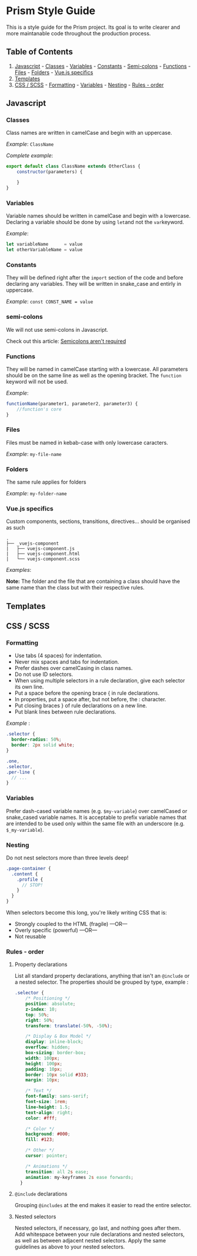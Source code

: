 # Prism Style Guide

This is a style guide for the Prism project. Its goal is to write clearer and more maintanable code throughout the production process.

## Table of Contents

  1. [Javascript](#javascript)
    - [Classes](#classes)
    - [Variables](#variables)
    - [Constants](#constants)
    - [Semi-colons](#semi-colons)
    - [Functions](#functions)
    - [Files](#files)
    - [Folders](#folders)
    - [Vue.js specifics](#vuejs-specifics)
  2. [Templates](#templates)
  3. [CSS / SCSS](#css--scss)
    - [Formatting](#formatting)
    - [Variables](#Variables-1)
    - [Nesting](#nesting)
    - [Rules - order](#rules---order)

## Javascript

### Classes
Class names are written in camelCase and begin with an uppercase.

_Example_: `ClassName`

_Complete example_:
```js
export default class ClassName extends OtherClass {
    constructor(parameters) {

    }
}
```

### Variables
Variable names should be written in camelCase and begin with a lowercase. Declaring a variable should be done by using `let`and not the `var`keyword.

_Example_:
```js
let variableName      = value
let otherVariableName = value
```


### Constants
They will be defined right after the `import` section of the code and before declaring any variables. They will be written in snake_case and entirly in uppercase.

_Example_: `const CONST_NAME = value`

### semi-colons
We will not use semi-colons in Javascript.

Check out this article: [Semicolons aren't required](https://github.com/yyx990803/semi#but-semicolons-are-required)

### Functions
They will be named in camelCase starting with a lowercase. All parameters should be on the same line as well as the opening bracket. The `function` keyword will not be used.

_Example_:
``` js
functionName(parameter1, parameter2, parameter3) {
    //function's core
}
```

### Files
Files must be named in kebab-case with only lowercase caracters.

_Example_: `my-file-name`

### Folders
The same rule applies for folders

_Example_: `my-folder-name`

### Vue.js specifics
Custom components, sections, transitions, directives... should be organised as such
```
.
├── _vuejs-component
|   ├── vuejs-component.js
|   ├── vuejs-component.html
|   └── vuejs-component.scss
```
_Examples_:

**Note:** The folder and the file that are containing a class should have the same name than the class but with their respective rules.

## Templates

## CSS / SCSS

### Formatting

* Use tabs (4 spaces) for indentation.
* Never mix spaces and tabs for indentation.
* Prefer dashes over camelCasing in class names.
* Do not use ID selectors.
* When using multiple selectors in a rule declaration, give each selector its own line.
* Put a space before the opening brace { in rule declarations.
* In properties, put a space after, but not before, the : character.
* Put closing braces } of rule declarations on a new line.
* Put blank lines between rule declarations.

_Example_ :
``` scss
.selector {
  border-radius: 50%;
  border: 2px solid white;
}

.one,
.selector,
.per-line {
  // ...
}
```

### Variables

Prefer dash-cased variable names (e.g. `$my-variable`) over camelCased or snake_cased variable names. It is acceptable to prefix variable names that are intended to be used only within the same file with an underscore (e.g. `$_my-variable`).

### Nesting

Do not nest selectors more than three levels deep!

```scss
.page-container {
  .content {
    .profile {
      // STOP!
    }
  }
}
```
When selectors become this long, you're likely writing CSS that is:

* Strongly coupled to the HTML (fragile) —OR—
* Overly specific (powerful) —OR—
* Not reusable

### Rules - order

1. Property declarations

    List all standard property declarations, anything that isn't an  `@include` or a nested selector.
    The properties should be grouped by type, example :
    ```scss
    .selector {
        /* Positioning */
        position: absolute;
        z-index: 10;
        top: 50%;
        right: 50%;
        transform: translate(-50%, -50%);

        /* Display & Box Model */
        display: inline-block;
        overflow: hidden;
        box-sizing: border-box;
        width: 100px;
        height: 100px;
        padding: 10px;
        border: 10px solid #333;
        margin: 10px;

        /* Text */
        font-family: sans-serif;
        font-size: 1rem;
        line-height: 1.5;
        text-align: right;
        color: #fff;

        /* Color */
        background: #000;
        fill: #123;

        /* Other */
        cursor: pointer;

        /* Animations */
        transition: all 2s ease;
        animation: my-keyframes 2s ease forwards;
      }
    ```

2. `@include` declarations

    Grouping `@includes` at the end makes it easier to read the entire selector.

3.  Nested selectors

    Nested selectors, if necessary, go last, and nothing goes after them. Add whitespace between your rule declarations and nested selectors, as well as between adjacent nested selectors. Apply the same guidelines as above to your nested selectors.
